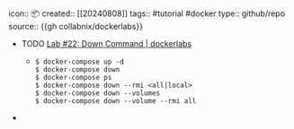 icon:: 📦
created::  [[20240808]]
tags::  #tutorial #docker
type:: github/repo
source:: {{gh collabnix/dockerlabs}}

- TODO [Lab #22: Down Command | dockerlabs](https://dockerlabs.collabnix.com/intermediate/workshop/DockerCompose/down_command.html)
  - ```shell
    $ docker-compose up -d
    $ docker-compose down
    $ docker-compose ps
    $ docker-compose down --rmi <all|local>
    $ docker-compose down --volumes
    $ docker-compose down --volume --rmi all
    ```
-
